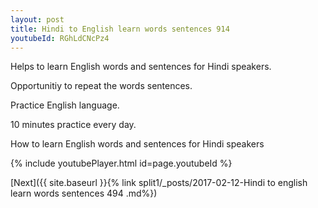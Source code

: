 ```yaml
---
layout: post
title: Hindi to English learn words sentences 914 
youtubeId: RGhLdCNcPz4
---
```

 
 
Helps to learn English words and sentences for Hindi speakers.

Opportunitiy to repeat the words sentences. 

Practice English language. 
 
10 minutes practice every day. 
 
How to learn English words and sentences for Hindi speakers 
 
{% include youtubePlayer.html id=page.youtubeId %}
 
 
[Next]({{ site.baseurl }}{% link  split1/_posts/2017-02-12-Hindi to english learn words sentences 494 .md%})
 
